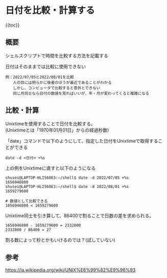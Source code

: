 # 日付を比較・計算する

{{toc}}

## 概要

シェルスクリプトで時間を比較する方法を記載する

日付はそのままでは比較に使用できない  
```
例：2022/07/05と2022/08/01を比較  
　　人の目には明らかに後者のほうが最近であることがわかる  
　　しかし、コンピュータで比較すると意外とできない  
　　同じ月同士なら日付の数値を見ればいいが、年・月が変わってくると複雑になる
```

## 比較・計算

Unixtimeを使用することで日付を比較する。  
(Unixtimeとは「1970年01月01日」からの経過秒数)  

「date」コマンドで以下のようにして、指定した日付をUnixtimeで取得することができる  
```
date -d <日付> +%s
```

上の例をUnixtimeに直すと以下のようになる
```
shusei@LAPTOP-HLI560E3:~/shell$ date -d 2022/07/05 +%s
1656946800
shusei@LAPTOP-HLI560E3:~/shell$ date -d 2022/08/01 +%s
1659279600

# 数値として比較できる
1656946800 < 1659279600
```

Unixtime同士を引き算して、86400で割ることで日数の差を求められる。
```
1656946800 - 1659279600 = 2332800
2332800 / 86400 = 27
```

割る数によって秒とかもいけるのでは？(試していない)

## 参考

https://ja.wikipedia.org/wiki/UNIX%E6%99%82%E9%96%93